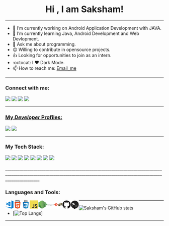 
### <h1 align="center">Hi , I am Saksham!</h1>

______________________________________________________________________________________________________________________________________________________________________________

- 🔭 I’m currently working on Android Application Development with JAVA.
- 🌱 I’m currently learning Java, Android Development and Web Devlopment.
- 💬 Ask me about programming.
- 😊 Willing to contribute in opensource projects.
- 👍 Looking for opportunities to join as an intern.
- :octocat: I ❤️ Dark Mode.
- 📫 How to reach me: <a href="mailto: sakshams358@gmail.com">Email_me</a>

______________________________________________________________________________________________________________________________________________________________________________

### Connect with me:

  <a href = "https://github.com/Stormbolt-007.io/"><img src ="https://img.shields.io/badge/portfolio-web-%23.svg?&style=for-the-badge&logo=&logoColor=white%22"/></a>
  <a href = "https://www.linkedin.com/in/saksham-s-6390221b4/" target ="_blank"><img src="https://img.shields.io/badge/linkedin-%230077B5.svg?&style=for-the-badge&logo=linkedin&logoColor=white"/></a>
  <a href = "https://www.instagram.com/saksham_the_rockstar/" target ="_blank"><img src = "https://img.shields.io/badge/instagram-%23E4405F.svg?&style=for-the-badge&logo=instagram&logoColor=white"/></a>
   <a href = "https://www.facebook.com/profile.php?id=100022548558763" target ="_blank"><img src="https://img.shields.io/badge/facebook%20-%2300599C.svg?&style=for-the-badge&logo=facebook&logoColor=white"/> 

______________________________________________________________________________________________________________________________________________________________________________

### My _Developer_ Profiles:

  <a href="https://www.hackerrank.com/SakshamSharma007"><img src="https://img.shields.io/badge/-HackerRank-33BF11?style=for-the-badge&logo=HackerRank&logoColor=white"></a>
  <a href="https://github.com/Stormbolt-007"><img src="https://img.shields.io/badge/-GITHUB-181717?style=for-the-badge&logo=GitHub&logoColor=white"></a>
  
______________________________________________________________________________________________________________________________________________________________________________

### My Tech Stack:
<p align="left">

  <img src="https://img.shields.io/badge/python%20-%2314354C.svg?&style=for-the-badge&logo=python&logoColor=white"/> 
  <img src="https://img.shields.io/badge/c%20-%2300599C.svg?&style=for-the-badge&logo=c&logoColor=white"/> 
  <img src="https://img.shields.io/badge/c++%20-%2300599C.svg?&style=for-the-badge&logo=c%2B%2B&logoColor=white"/> 
  <img src="https://img.shields.io/badge/java%20-%23DA2307.svg?&style=for-the-badge&logo=Java&logoColor=white"/> 
  <img src="https://img.shields.io/badge/markdown-%23000000.svg?&style=for-the-badge&logo=markdown&logoColor=white"/> 
  <img src="https://img.shields.io/badge/git%20-%23F05033.svg?&style=for-the-badge&logo=git&logoColor=white"/> 
  <img src="https://img.shields.io/badge/AWS%20-%23FF9900.svg?&style=for-the-badge&logo=amazon-aws&logoColor=white"/>
  <img src="https://img.shields.io/badge/SQL%20-%234479A1.svg?&style=for-the-badge&logo=MySQL&logoColor=white"/>
</p>
_____________________________________________________________________________________________________________________________________________________________________________

### Languages and Tools:

<img align="left" alt="Visual Studio Code" width="26px" src="https://raw.githubusercontent.com/github/explore/80688e429a7d4ef2fca1e82350fe8e3517d3494d/topics/visual-studio-code/visual-studio-code.png"/>
<img align="left" alt="HTML5" width="26px" src="https://raw.githubusercontent.com/github/explore/80688e429a7d4ef2fca1e82350fe8e3517d3494d/topics/html/html.png" />
<img align="left" alt="CSS3" width="26px" src="https://raw.githubusercontent.com/github/explore/80688e429a7d4ef2fca1e82350fe8e3517d3494d/topics/css/css.png" />
<img align="left" alt="JavaScript" width="26px" src="https://raw.githubusercontent.com/github/explore/80688e429a7d4ef2fca1e82350fe8e3517d3494d/topics/javascript/javascript.png" />
<img align="left" alt="Node.js" width="26px" src="https://raw.githubusercontent.com/github/explore/80688e429a7d4ef2fca1e82350fe8e3517d3494d/topics/nodejs/nodejs.png" />
<img align="left" alt="MongoDB" width="26px" src="https://raw.githubusercontent.com/github/explore/80688e429a7d4ef2fca1e82350fe8e3517d3494d/topics/mongodb/mongodb.png" />
<img align="left" alt="Git" width="26px" src="https://raw.githubusercontent.com/github/explore/80688e429a7d4ef2fca1e82350fe8e3517d3494d/topics/git/git.png" />
<img align="left" alt="GitHub" width="26px" src="https://raw.githubusercontent.com/github/explore/78df643247d429f6cc873026c0622819ad797942/topics/github/github.png" />
<img align="left" alt="Terminal" width="26px" src="https://raw.githubusercontent.com/github/explore/80688e429a7d4ef2fca1e82350fe8e3517d3494d/topics/terminal/terminal.png" />

______________________________________________________________________________________________________________________________________________________________________________


- ![Saksham's GitHub stats](https://github-readme-stats.vercel.app/api?username=Stormbolt-007&show_icons=true&theme=gradient)
- [![Top Langs](https://github-readme-stats.vercel.app/api/top-langs/?username=Stormbolt-007&layout=compact)]
  
______________________________________________________________________________________________________________________________________________________________________________
